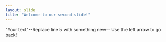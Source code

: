 ```yaml
---
layout: slide
title: "Welcome to our second slide!"
---
```

"Your text"--Replace line 5 with something new--
Use the left arrow to go back!

